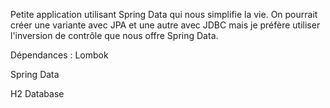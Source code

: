 Petite application utilisant Spring Data qui nous simplifie la vie.
On pourrait créer une variante avec JPA et une autre avec JDBC mais je préfère utiliser l'inversion de contrôle que nous offre Spring Data.

Dépendances :
  Lombok
  
  Spring Data
  
  H2 Database

